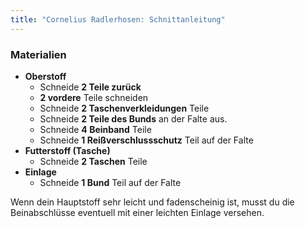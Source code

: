 ```yaml
---
title: "Cornelius Radlerhosen: Schnittanleitung"
---
```


### Materialien

- **Oberstoff**
  - Schneide **2 Teile zurück**
  - **2 vordere** Teile schneiden
  - Schneide **2 Taschenverkleidungen** Teile
  - Schneide **2 Teile des Bunds** an der Falte aus.
  - Schneide **4 Beinband** Teile
  - Schneide **1 Reißverschlussschutz** Teil auf der Falte
- **Futterstoff (Tasche)**
  - Schneide **2 Taschen** Teile
- **Einlage**
  - Schneide **1 Bund** Teil auf der Falte

<Note>

Wenn dein Hauptstoff sehr leicht und fadenscheinig ist, musst du die Beinabschlüsse eventuell mit einer leichten Einlage versehen.

</Note>
